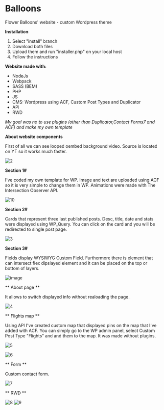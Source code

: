 # Balloons
Flower Balloons' website - custom Wordpress theme

**Installation**
1. Select "install" branch
2. Download both files
3. Upload them and run "installer.php" on your local host
4. Follow the instructions

**Website made with:**
- NodeJs
- Webpack
- SASS (BEM)
- PHP
- JS
- CMS: Wordpress using ACF, Custom Post Types and Duplicator
- API
- RWD

_My goal was no to use plugins (other than Duplicator,Contact Forms7 and ACF) and make my own template_

**About website components**

First of all we can see looped oembed background video. Source is located on YT so it works much faster.

![2](https://user-images.githubusercontent.com/56487722/137873612-68b572c2-7334-4f15-a8b2-6b9bb6bc1948.gif)

**Section 1#**

I've coded my own template for WP. Image and text are uploaded using ACF so it is very simple to change them in WP. Animations were made with The Intersection Observer API.

![10](https://user-images.githubusercontent.com/56487722/137883510-d8ecb3b1-fbf3-4132-8e21-d7a2c16abf62.gif)

**Section 2#**

Cards that represent three last published posts. Desc, title, date and stats were displayed using WP_Query. You can click on the card and you will be redirected to single post page.

![3](https://user-images.githubusercontent.com/56487722/137877998-6ebd55d0-1952-42e7-88e4-288f0f65615c.gif)

**Section 3#**

Fields display WYSIWYG Custom Field. Furthermore there is element that can intersect flex dipslayed element and it can be placed on the top or bottom of layers.

![image](https://user-images.githubusercontent.com/56487722/137879037-2255b862-91f6-48f0-be22-0da1b24c6d1f.png)

** About page **

It allows to switch displayed info without realoading the page.

![4](https://user-images.githubusercontent.com/56487722/137880248-bb94e835-37bd-49a2-b14e-20d6926d9cad.gif)

** Flights map **

Using API I've created custom map that displayed pins on the map that I've added with ACF. You can simply go to the WP admin panel, select Custom Post Type "Flights" and and them to the map. It was made without plugins.

![5](https://user-images.githubusercontent.com/56487722/137880886-5adad241-cf68-45d2-9ece-d0055fdfbb16.gif)

![6](https://user-images.githubusercontent.com/56487722/137881319-21347b1e-7165-4db3-a4e0-21771a948bc5.gif)

** Form **

Custom contact form.

![7](https://user-images.githubusercontent.com/56487722/137882115-659d5252-8b30-4ce5-ad3c-d025571d38cb.gif)

** RWD **

![8](https://user-images.githubusercontent.com/56487722/137882799-b19c6130-55d1-4b45-a264-4445c1f5cfac.gif)
![9](https://user-images.githubusercontent.com/56487722/137882806-e263a31c-4edd-4caa-ae4b-eb3c57dae03b.gif)



